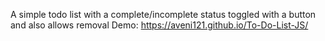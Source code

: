 A simple todo list with a complete/incomplete status toggled with a button and also allows removal
Demo:
https://aveni121.github.io/To-Do-List-JS/
